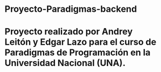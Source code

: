 # Proyecto-Paradigmas-backend

# Proyecto realizado por Andrey Leitón y Edgar Lazo para el curso de Paradigmas de Programación en la Universidad Nacional (UNA).
